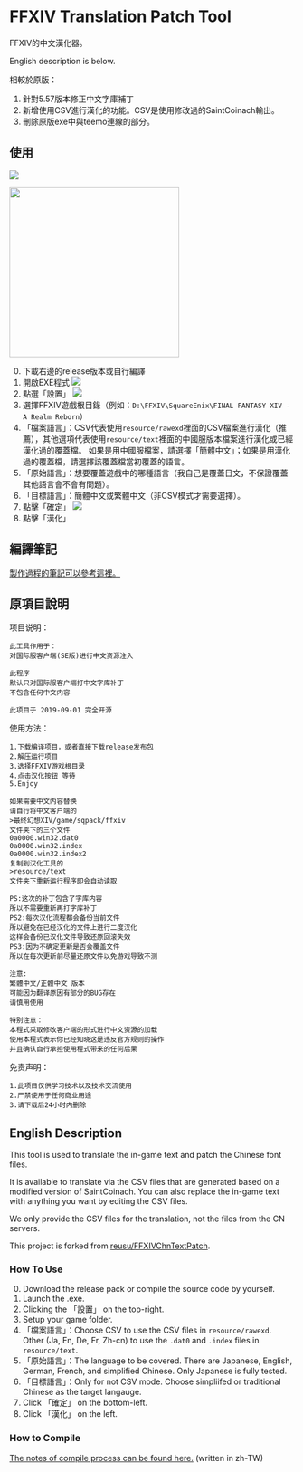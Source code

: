 # FFXIV Translation Patch Tool
FFXIV的中文漢化器。

English description is below.

相較於原版：
1. 針對5.57版本修正中文字庫補丁
2. 新增使用CSV進行漢化的功能。CSV是使用修改過的SaintCoinach輸出。
3. 刪除原版exe中與teemo連線的部分。

## 使用
![](https://i.imgur.com/ix4u2G3.png)

<img src="https://i.imgur.com/S2XC3U0.png" height="300">

0. 下載右邊的release版本或自行編譯
1. 開啟EXE程式
![](https://i.imgur.com/RPim0G0.png)
2. 點選「設置」
![](https://i.imgur.com/OypMCof.png)
3. 選擇FFXIV遊戲根目錄（例如：`D:\FFXIV\SquareEnix\FINAL FANTASY XIV - A Realm Reborn`）
4. 「檔案語言」：CSV代表使用`resource/rawexd`裡面的CSV檔案進行漢化（推薦），其他選項代表使用`resource/text`裡面的中國服版本檔案進行漢化或已經漢化過的覆蓋檔。 如果是用中國服檔案，請選擇「簡體中文」；如果是用漢化過的覆蓋檔，請選擇該覆蓋檔當初覆蓋的語言。
5. 「原始語言」：想要覆蓋遊戲中的哪種語言（我自己是覆蓋日文，不保證覆蓋其他語言會不會有問題）。
6. 「目標語言」：簡體中文或繁體中文（非CSV模式才需要選擇）。
7. 點擊「確定」
![](https://i.imgur.com/RPim0G0.png)
8. 點擊「漢化」


## 編譯筆記
[製作過程的筆記可以參考這裡。](https://hackmd.io/@GpointChen/SJi_gv-ad)

## 原項目說明
	
项目说明：

	此工具作用于：
	对国际服客户端(SE版)进行中文资源注入

	此程序
	默认只对国际服客户端打中文字库补丁
	不包含任何中文内容
	
	此项目于 2019-09-01 完全开源

使用方法：

	1.下载编译项目，或者直接下载release发布包
	2.解压运行项目
	3.选择FFXIV游戏根目录
	4.点击汉化按钮 等待
	5.Enjoy
	
	如果需要中文内容替换
	请自行将中文客户端的
	>最终幻想XIV/game/sqpack/ffxiv
	文件夹下的三个文件
	0a0000.win32.dat0
	0a0000.win32.index
	0a0000.win32.index2
	复制到汉化工具的
	>resource/text
	文件夹下重新运行程序即会自动读取
	
	PS:这次的补丁包含了字库内容
	所以不需要重新再打字库补丁
	PS2:每次汉化流程都会备份当前文件
	所以避免在已经汉化的文件上进行二度汉化
	这样会备份已汉化文件导致还原回滚失效
	PS3:因为不确定更新是否会覆盖文件
	所以在每次更新前尽量还原文件以免游戏导致不测
	
	注意:
	繁體中文/正體中文 版本
	可能因为翻译原因有部分的BUG存在
	请慎用使用
	
	特别注意：
	本程式采取修改客户端的形式进行中文资源的加载
	使用本程式表示你已经知晓这是违反官方规则的操作
	并且确认自行承担使用程式带来的任何后果

免责声明：

	1.此项目仅供学习技术以及技术交流使用
	2.严禁使用于任何商业用途
	3.请下载后24小时内删除


## English Description
This tool is used to translate the in-game text and patch the Chinese font files.

It is available to translate via the CSV files that are generated based on a modified version of SaintCoinach. You can also replace the in-game text with anything you want by editing the CSV files.

We only provide the CSV files for the translation, not the files from the CN servers.

This project is forked from [reusu/FFXIVChnTextPatch](https://github.com/reusu/FFXIVChnTextPatch).

### How To Use

0. Download the release pack or compile the source code by yourself.
1. Launch the .exe.
2. Clicking the 「設置」 on the top-right.
3. Setup your game folder.
4. 「檔案語言」：Choose CSV to use the CSV files in `resource/rawexd`. Other (Ja, En, De, Fr, Zh-cn) to use the `.dat0` and `.index` files in `resource/text`.
5. 「原始語言」：The language to be covered. There are Japanese, English, German, French, and simplified Chinese. Only Japanese is fully tested.
6. 「目標語言」：Only for not CSV mode. Choose simpliifed or traditional Chinese as the target langauge.
7. Click 「確定」 on the bottom-left.
8. Click 「漢化」 on the left.

### How to Compile

[The notes of compile process can be found here.](https://hackmd.io/@GpointChen/SJi_gv-ad) (written in zh-TW)
